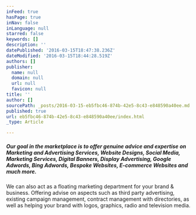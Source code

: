 ```yaml
---
inFeed: true
hasPage: true
inNav: false
inLanguage: null
starred: false
keywords: []
description: ''
datePublished: '2016-03-15T18:47:38.236Z'
dateModified: '2016-03-15T18:44:28.519Z'
authors: []
publisher:
  name: null
  domain: null
  url: null
  favicon: null
title: ''
author: []
sourcePath: _posts/2016-03-15-eb5fbc46-874b-42e5-8c43-e848590a40ee.md
published: true
url: eb5fbc46-874b-42e5-8c43-e848590a40ee/index.html
_type: Article

---
```

##### Our goal in the marketplace is to offer genuine advice and expertise on Marketing and Advertising Services, Website Designs, Social Media, Marketing Services, Digital Banners, Display Advertising, Google Adwords, Bing Adwords, Bespoke Websites, E-commerce Websites and much more.

We can also act as a floating marketing department for your brand & business. Offering advise on aspects such as third party advertising, existing campaign management, contract management with directories, as well as helping your brand with logos, graphics, radio and television media.